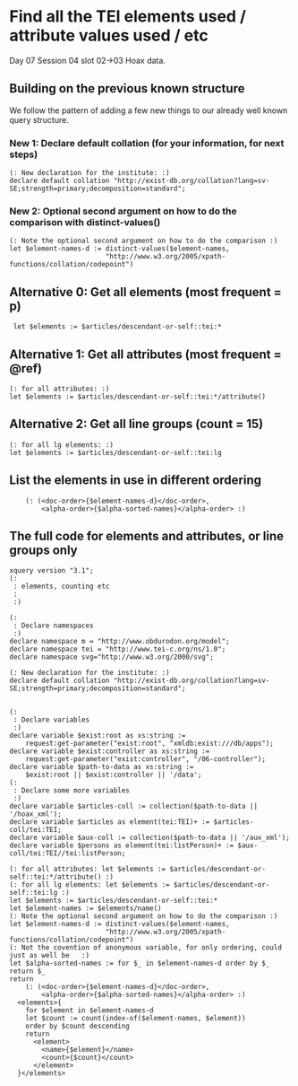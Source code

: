 # Find all the TEI elements used / attribute values used / etc
Day 07 Session 04 slot 02->03
 Hoax data.

## Building on the previous known structure
We follow the pattern of adding a few new things to our already well known query structure.

### New 1: Declare default collation (for your information, for next steps)
```xquery
(: New declaration for the institute: :)
declare default collation "http://exist-db.org/collation?lang=sv-SE;strength=primary;decomposition=standard";
```

### New 2:  Optional second argument on how to do the comparison with distinct-values()
```xquery
(: Note the optional second argument on how to do the comparison :)
let $element-names-d := distinct-values($element-names, 
                        "http://www.w3.org/2005/xpath-functions/collation/codepoint")
```

## Alternative 0: Get all elements (most frequent = p)
```xquery
 let $elements := $articles/descendant-or-self::tei:*
```

## Alternative 1: Get all attributes (most frequent = @ref)
```xquery
(: for all attributes: :) 
let $elements := $articles/descendant-or-self::tei:*/attribute()
```

## Alternative 2: Get all line groups (count = 15)
```xquery
(: for all lg elements: :) 
let $elements := $articles/descendant-or-self::tei:lg
```

## List the elements in use in different ordering
```xquery
    (: (<doc-order>{$element-names-d}</doc-order>, 
        <alpha-order>{$alpha-sorted-names}</alpha-order> :) 
```

## The full code for elements and attributes, or line groups only

```xquery
xquery version "3.1";
(: 
 : elements, counting etc
 :  
 :)

(:
 : Declare namespaces
 :)
declare namespace m = "http://www.obdurodon.org/model";
declare namespace tei = "http://www.tei-c.org/ns/1.0";
declare namespace svg="http://www.w3.org/2000/svg";

(: New declaration for the institute: :)
declare default collation "http://exist-db.org/collation?lang=sv-SE;strength=primary;decomposition=standard";


(:
 : Declare variables
 :)
declare variable $exist:root as xs:string := 
    request:get-parameter("exist:root", "xmldb:exist:///db/apps");
declare variable $exist:controller as xs:string := 
    request:get-parameter("exist:controller", "/06-controller");
declare variable $path-to-data as xs:string := 
    $exist:root || $exist:controller || '/data';
(: 
 : Declare some more variables
 :)
declare variable $articles-coll := collection($path-to-data || '/hoax_xml');
declare variable $articles as element(tei:TEI)+ := $articles-coll/tei:TEI;
declare variable $aux-coll := collection($path-to-data || '/aux_xml');
declare variable $persons as element(tei:listPerson)+ := $aux-coll/tei:TEI//tei:listPerson;

(: for all attributes: let $elements := $articles/descendant-or-self::tei:*/attribute() :)
(: for all lg elements: let $elements := $articles/descendant-or-self::tei:lg :)
let $elements := $articles/descendant-or-self::tei:*
let $element-names := $elements/name()
(: Note the optional second argument on how to do the comparison :)
let $element-names-d := distinct-values($element-names, 
                        "http://www.w3.org/2005/xpath-functions/collation/codepoint")
(: Not the covention of anonymous variable, for only ordering, could just as well be   :)
let $alpha-sorted-names := for $_ in $element-names-d order by $_ return $_
return
    (: (<doc-order>{$element-names-d}</doc-order>, 
        <alpha-order>{$alpha-sorted-names}</alpha-order> :)
  <elements>{
    for $element in $element-names-d 
    let $count := count(index-of($element-names, $element))
    order by $count descending
    return 
      <element>
        <name>{$element}</name>
        <count>{$count}</count>
      </element>
  }</elements>
```